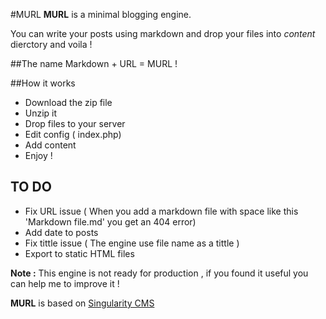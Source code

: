#MURL
**MURL** is a minimal blogging engine.

You can write your posts using markdown and drop your files into *content* dierctory and voila ! 

##The name
Markdown + URL = MURL !

##How it works
* Download the zip file
* Unzip it
* Drop files to your server 
* Edit config  ( index.php)
* Add content 
* Enjoy !

## TO DO
* Fix URL issue ( When you add a markdown file with space  like this 'Markdown file.md' you get an 404 error) 
* Add date to posts
* Fix tittle issue ( The engine use file name as a tittle ) 
* Export to static HTML files

**Note :** This engine is not ready for production , if you found it useful you can help me to improve it !

**MURL** is based on [Singularity CMS](https://github.com/csu/singularity-cms) 

